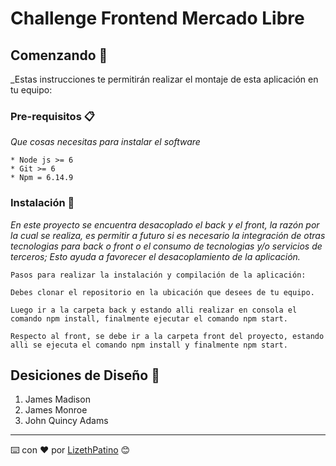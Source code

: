 # Challenge Frontend Mercado Libre


## Comenzando 🚀

_Estas instrucciones te permitirán realizar el montaje de esta aplicación en tu equipo:


### Pre-requisitos 📋

_Que cosas necesitas para instalar el software_

```
* Node js >= 6
* Git >= 6
* Npm = 6.14.9

```

### Instalación 🔧

_En este proyecto se encuentra desacoplado el back y el front, la razón por la cual se realiza, es permitir a futuro si es necesario la integración de otras tecnologias para back o front o el consumo de tecnologias y/o servicios de terceros; Esto ayuda a favorecer el desacoplamiento de la aplicación._



```
Pasos para realizar la instalación y compilación de la aplicación:

Debes clonar el repositorio en la ubicación que desees de tu equipo.

Luego ir a la carpeta back y estando alli realizar en consola el comando npm install, finalmente ejecutar el comando npm start.

Respecto al front, se debe ir a la carpeta front del proyecto, estando alli se ejecuta el comando npm install y finalmente npm start.

```

## Desiciones de Diseño 📖

1. James Madison
2. James Monroe
3. John Quincy Adams




---
⌨️ con ❤️ por [LizethPatino](https://github.com/LizethPatino) 😊
